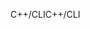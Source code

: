 <span data-ttu-id="34840-101">C++/CLI</span><span class="sxs-lookup"><span data-stu-id="34840-101">C++/CLI</span></span>